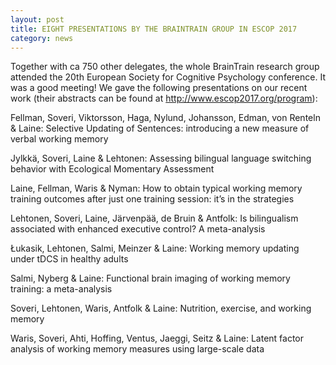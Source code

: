 ```yaml
---
layout: post
title: EIGHT PRESENTATIONS BY THE BRAINTRAIN GROUP IN ESCOP 2017
category: news
---
```


Together with ca 750 other delegates, the whole BrainTrain research group attended the 20th European Society for Cognitive Psychology conference. It was a good meeting! We gave the following presentations on our recent work (their abstracts can be found at http://www.escop2017.org/program):

Fellman, Soveri, Viktorsson, Haga, Nylund, Johansson, Edman, von Renteln & Laine: Selective Updating of Sentences: introducing a new measure of verbal working memory

Jylkkä, Soveri, Laine & Lehtonen: Assessing bilingual language switching behavior with Ecological Momentary Assessment

Laine, Fellman, Waris & Nyman: How to obtain typical working memory training outcomes after just one training session: it’s in the strategies

Lehtonen, Soveri, Laine, Järvenpää, de Bruin & Antfolk: Is bilingualism associated with enhanced executive control?  A meta-analysis

Łukasik, Lehtonen, Salmi, Meinzer & Laine: Working  memory  updating  under  tDCS  in healthy  adults

Salmi, Nyberg & Laine: Functional brain imaging of working memory training: a meta-analysis

Soveri, Lehtonen, Waris, Antfolk & Laine: Nutrition, exercise, and working memory

Waris, Soveri, Ahti, Hoffing, Ventus, Jaeggi, Seitz & Laine: Latent factor analysis of working memory
measures using large-scale data
